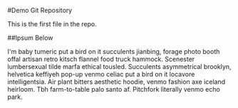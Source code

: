 #Demo Git Repository

This is the first file in the repo.

##Ipsum Below

I'm baby tumeric put a bird on it succulents jianbing, forage photo booth offal artisan retro kitsch flannel food truck hammock. Scenester lumbersexual tilde marfa ethical tousled. Succulents asymmetrical brooklyn, helvetica keffiyeh pop-up venmo celiac put a bird on it locavore intelligentsia. Air plant bitters aesthetic hoodie, venmo fashion axe iceland heirloom. Tbh farm-to-table palo santo af. Pitchfork literally venmo echo park.